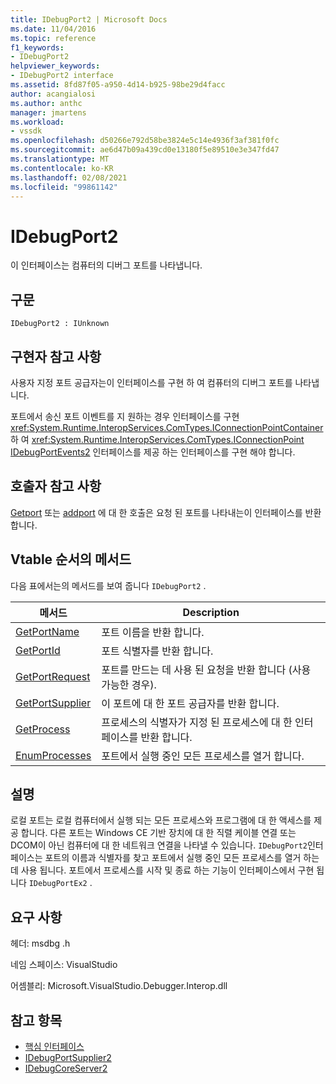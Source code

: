 ```yaml
---
title: IDebugPort2 | Microsoft Docs
ms.date: 11/04/2016
ms.topic: reference
f1_keywords:
- IDebugPort2
helpviewer_keywords:
- IDebugPort2 interface
ms.assetid: 8fd87f05-a950-4d14-b925-98be29d4facc
author: acangialosi
ms.author: anthc
manager: jmartens
ms.workload:
- vssdk
ms.openlocfilehash: d50266e792d58be3824e5c14e4936f3af381f0fc
ms.sourcegitcommit: ae6d47b09a439cd0e13180f5e89510e3e347fd47
ms.translationtype: MT
ms.contentlocale: ko-KR
ms.lasthandoff: 02/08/2021
ms.locfileid: "99861142"
---
```

# <a name="idebugport2"></a>IDebugPort2
이 인터페이스는 컴퓨터의 디버그 포트를 나타냅니다.

## <a name="syntax"></a>구문

```
IDebugPort2 : IUnknown
```

## <a name="notes-for-implementers"></a>구현자 참고 사항
 사용자 지정 포트 공급자는이 인터페이스를 구현 하 여 컴퓨터의 디버그 포트를 나타냅니다.

 포트에서 송신 포트 이벤트를 지 원하는 경우 인터페이스를 구현 <xref:System.Runtime.InteropServices.ComTypes.IConnectionPointContainer> 하 여 <xref:System.Runtime.InteropServices.ComTypes.IConnectionPoint> [IDebugPortEvents2](../../../extensibility/debugger/reference/idebugportevents2.md) 인터페이스를 제공 하는 인터페이스를 구현 해야 합니다.

## <a name="notes-for-callers"></a>호출자 참고 사항
 [Getport](../../../extensibility/debugger/reference/idebugportsupplier2-getport.md) 또는 [addport](../../../extensibility/debugger/reference/idebugportsupplier2-addport.md) 에 대 한 호출은 요청 된 포트를 나타내는이 인터페이스를 반환 합니다.

## <a name="methods-in-vtable-order"></a>Vtable 순서의 메서드
 다음 표에서는의 메서드를 보여 줍니다 `IDebugPort2` .

|메서드|Description|
|------------|-----------------|
|[GetPortName](../../../extensibility/debugger/reference/idebugport2-getportname.md)|포트 이름을 반환 합니다.|
|[GetPortId](../../../extensibility/debugger/reference/idebugport2-getportid.md)|포트 식별자를 반환 합니다.|
|[GetPortRequest](../../../extensibility/debugger/reference/idebugport2-getportrequest.md)|포트를 만드는 데 사용 된 요청을 반환 합니다 (사용 가능한 경우).|
|[GetPortSupplier](../../../extensibility/debugger/reference/idebugport2-getportsupplier.md)|이 포트에 대 한 포트 공급자를 반환 합니다.|
|[GetProcess](../../../extensibility/debugger/reference/idebugport2-getprocess.md)|프로세스의 식별자가 지정 된 프로세스에 대 한 인터페이스를 반환 합니다.|
|[EnumProcesses](../../../extensibility/debugger/reference/idebugport2-enumprocesses.md)|포트에서 실행 중인 모든 프로세스를 열거 합니다.|

## <a name="remarks"></a>설명
 로컬 포트는 로컬 컴퓨터에서 실행 되는 모든 프로세스와 프로그램에 대 한 액세스를 제공 합니다. 다른 포트는 Windows CE 기반 장치에 대 한 직렬 케이블 연결 또는 DCOM이 아닌 컴퓨터에 대 한 네트워크 연결을 나타낼 수 있습니다. `IDebugPort2`인터페이스는 포트의 이름과 식별자를 찾고 포트에서 실행 중인 모든 프로세스를 열거 하는 데 사용 됩니다. 포트에서 프로세스를 시작 및 종료 하는 기능이 인터페이스에서 구현 됩니다 `IDebugPortEx2` .

## <a name="requirements"></a>요구 사항
 헤더: msdbg .h

 네임 스페이스: VisualStudio

 어셈블리: Microsoft.VisualStudio.Debugger.Interop.dll

## <a name="see-also"></a>참고 항목
- [핵심 인터페이스](../../../extensibility/debugger/reference/core-interfaces.md)
- [IDebugPortSupplier2](../../../extensibility/debugger/reference/idebugportsupplier2.md)
- [IDebugCoreServer2](../../../extensibility/debugger/reference/idebugcoreserver2.md)
